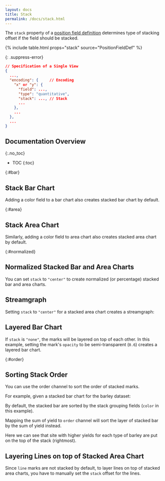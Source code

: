 ```yaml
---
layout: docs
title: Stack
permalink: /docs/stack.html
---
```


The `stack` property of a [position field definition](encoding.html#position-field-def)
determines type of stacking offset if the field should be stacked.

{% include table.html props="stack" source="PositionFieldDef" %}

{: .suppress-error}
```json
// Specification of a Single View
{
  ...,
  "encoding": {     // Encoding
    "x" or "y": {
      "field": ...,
      "type": "quantitative",
      "stack": ..., // Stack
      ...
    },
    ...
  },
  ...
}
```

## Documentation Overview
{:.no_toc}

* TOC
{:toc}


{:#bar}
## Stack Bar Chart

Adding a color field to a bar chart also creates stacked bar chart by default.

<span class="vl-example" data-name="stacked_bar_v"></span>

{:#area}
## Stack Area Chart

Similarly, adding a color field to area chart also creates stacked area chart by default.

<span class="vl-example" data-name="stacked_area"></span>

{:#normalized}
## Normalized Stacked Bar and Area Charts

You can set `stack` to `"center"` to create normalized (or percentage) stacked bar and area charts.

<div class="vl-example" data-name="stacked_bar_normalize"></div>

<div class="vl-example" data-name="stacked_area_normalize"></div>

## Streamgraph

Setting `stack` to `"center"` for a stacked area chart creates a streamgraph:

<div class="vl-example" data-name="stacked_area_stream"></div>

## Layered Bar Chart

If `stack` is `"none"`, the marks will be layered on top of each other.
In this example, setting the mark's `opacity` to be semi-transparent (`0.6`) creates a layered bar chart.

<div class="vl-example" data-name="bar_layered_transparent"></div>


{:#order}
## Sorting Stack Order

You can use the order channel to sort the order of stacked marks.

For example, given a stacked bar chart for the barley dataset:

<div class="vl-example" data-name="stacked_bar_h"></div>

By default, the stacked bar are sorted by the stack grouping fields (`color` in this example).

Mapping the sum of yield to `order` channel will sort the layer of stacked bar by the sum of yield instead.

<div class="vl-example" data-name="stacked_bar_h_order"></div>

Here we can see that site with higher yields for each type of barley are put on the top of the stack (rightmost).

## Layering Lines on top of Stacked Area Chart

Since `line` marks are not stacked by default, to layer lines on top of stacked area charts, you have to manually set the `stack` offset for the lines.

<div class="vl-example" data-name="normalized/overlay_stacked_area_normalized"></div>
